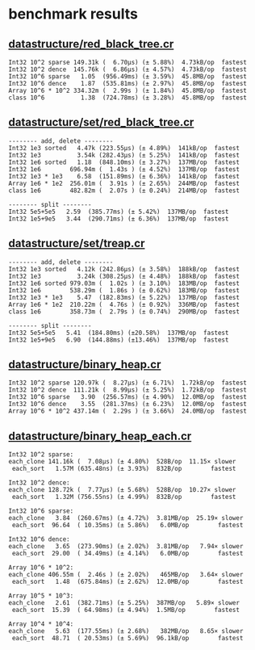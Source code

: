 # benchmark results

## [datastructure/red_black_tree.cr](https://github.com/yuruhi/crystal_lib/blob/master/benchmarks/datastructure/red_black_tree.cr)

```
Int32 10^2 sparse 149.31k (  6.70µs) (± 5.88%)  4.73kB/op  fastest
Int32 10^2 dence  145.76k (  6.86µs) (± 4.57%)  4.73kB/op  fastest
Int32 10^6 sparse   1.05  (956.49ms) (± 3.59%)  45.8MB/op  fastest
Int32 10^6 dence    1.87  (535.81ms) (± 2.97%)  45.8MB/op  fastest
Array 10^6 * 10^2 334.32m (  2.99s ) (± 1.84%)  45.8MB/op  fastest
class 10^6          1.38  (724.78ms) (± 3.28%)  45.8MB/op  fastest
```

## [datastructure/set/red_black_tree.cr](https://github.com/yuruhi/crystal_lib/blob/master/benchmarks/datastructure/set/red_black_tree.cr)

```
-------- add, delete --------
Int32 1e3 sorted   4.47k (223.55µs) (± 4.89%)  141kB/op  fastest
Int32 1e3          3.54k (282.43µs) (± 5.25%)  141kB/op  fastest
Int32 1e6 sorted   1.18  (848.10ms) (± 3.27%)  137MB/op  fastest
Int32 1e6        696.94m (  1.43s ) (± 4.52%)  137MB/op  fastest
Int32 1e3 * 1e3    6.58  (151.89ms) (± 6.36%)  141kB/op  fastest
Array 1e6 * 1e2  256.01m (  3.91s ) (± 2.65%)  244MB/op  fastest
class 1e6        482.82m (  2.07s ) (± 0.24%)  214MB/op  fastest

-------- split --------
Int32 5e5+5e5   2.59  (385.77ms) (± 5.42%)  137MB/op  fastest
Int32 1e5+9e5   3.44  (290.71ms) (± 6.36%)  137MB/op  fastest
```

## [datastructure/set/treap.cr](https://github.com/yuruhi/crystal_lib/blob/master/benchmarks/datastructure/set/treap.cr)

```
-------- add, delete --------
Int32 1e3 sorted   4.12k (242.86µs) (± 3.58%)  188kB/op  fastest
Int32 1e3          3.24k (308.25µs) (± 4.48%)  188kB/op  fastest
Int32 1e6 sorted 979.03m (  1.02s ) (± 3.10%)  183MB/op  fastest
Int32 1e6        538.29m (  1.86s ) (± 0.62%)  183MB/op  fastest
Int32 1e3 * 1e3    5.47  (182.83ms) (± 5.22%)  137MB/op  fastest
Array 1e6 * 1e2  210.22m (  4.76s ) (± 0.92%)  336MB/op  fastest
class 1e6        358.73m (  2.79s ) (± 0.74%)  290MB/op  fastest

-------- split --------
Int32 5e5+5e5   5.41  (184.80ms) (±20.58%)  137MB/op  fastest
Int32 1e5+9e5   6.90  (144.88ms) (±13.46%)  137MB/op  fastest
```

## [datastructure/binary_heap.cr](https://github.com/yuruhi/crystal_lib/blob/master/benchmarks/datastructure/binary_heap.cr)

```
Int32 10^2 sparse 120.97k (  8.27µs) (± 6.71%)  1.72kB/op  fastest
Int32 10^2 dence  111.21k (  8.99µs) (± 5.25%)  1.72kB/op  fastest
Int32 10^6 sparse   3.90  (256.57ms) (± 4.90%)  12.0MB/op  fastest
Int32 10^6 dence    3.55  (281.37ms) (± 6.23%)  12.0MB/op  fastest
Array 10^6 * 10^2 437.14m (  2.29s ) (± 3.66%)  24.0MB/op  fastest
```

## [datastructure/binary_heap_each.cr](https://github.com/yuruhi/crystal_lib/blob/master/benchmarks/datastructure/binary_heap_each.cr)

```
Int32 10^2 sparse: 
each_clone 141.16k (  7.08µs) (± 4.80%)  528B/op  11.15× slower
 each_sort   1.57M (635.48ns) (± 3.93%)  832B/op        fastest

Int32 10^2 dence: 
each_clone 128.72k (  7.77µs) (± 5.68%)  528B/op  10.27× slower
 each_sort   1.32M (756.55ns) (± 4.99%)  832B/op        fastest

Int32 10^6 sparse: 
each_clone   3.84  (260.67ms) (± 4.72%)  3.81MB/op  25.19× slower
 each_sort  96.64  ( 10.35ms) (± 5.86%)   6.0MB/op        fastest

Int32 10^6 dence: 
each_clone   3.65  (273.90ms) (± 2.02%)  3.81MB/op   7.94× slower
 each_sort  29.00  ( 34.49ms) (± 4.14%)   6.0MB/op        fastest

Array 10^6 * 10^2: 
each_clone 406.55m (  2.46s ) (± 2.02%)   465MB/op   3.64× slower
 each_sort   1.48  (675.84ms) (± 2.62%)  12.0MB/op        fastest

Array 10^5 * 10^3: 
each_clone   2.61  (382.71ms) (± 5.25%)  387MB/op   5.89× slower
 each_sort  15.39  ( 64.98ms) (± 4.94%)  1.5MB/op        fastest

Array 10^4 * 10^4: 
each_clone   5.63  (177.55ms) (± 2.68%)   382MB/op   8.65× slower
 each_sort  48.71  ( 20.53ms) (± 5.69%)  96.1kB/op        fastest
```

